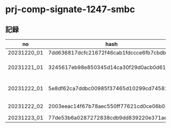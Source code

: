 # prj-comp-signate-1247-smbc

## 記録

| no | hash | memo |
| -- | ---- | ---- |
| 20231220_01 | 7dd636817dcfc21672f46cab1fdccce6fb7cbdbb | EDA |
| 20231221_01 | 3245617eb98e850345d14ca30f29d0acb0d61f44 | Fix categorical columns |
| 20231222_01 | 5e8df62ca7ddbc00985f37465d10299cd7458137 | Drop duplicated columns |
| 20231222_02 | 2003eeac14f67b78aec550ff77621cd0ce06b037 | Add target encoding |
| 20231223_01 | 77de53b6a0287272838cdb9dd839220e371aeafd | Check CV |
